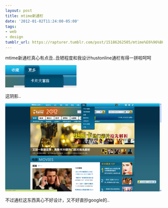 ```yaml
---
layout: post
title: mtime新通栏
date: '2012-01-02T11:24:00-05:00'
tags:
- web
- design
tumblr_url: https://rapturer.tumblr.com/post/15186262505/mtime%E6%96%B0%E9%80%9A%E6%A0%8F
---
```

mtime新通栏真心有点丑..丑陋程度和我设计hustonline通栏有得一拼啦呵呵

![](/assets/img/tumblr_lx6j322xpx1r0cnr9.png)

这阴影..

![](/assets/img/tumblr_lx6iuc84ic1r0cnr9.png)

不过通栏这东西真心不好设计，又不好直抄google的..

